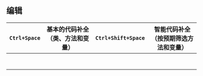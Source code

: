 ## 编辑

| `Ctrl+Space` | 基本的代码补全（类、方法和变量） | `Ctrl+Shift+Space` | 智能代码补全（按预期筛选方法和变量） |
| ------------ | ---------------- | ------------------ | ------------------ |
|              |                  |                    |                    |
|              |                  |                    |                    |
|              |                  |                    |                    |
|              |                  |                    |                    |
|              |                  |                    |                    |
|              |                  |                    |                    |
|              |                  |                    |                    |

